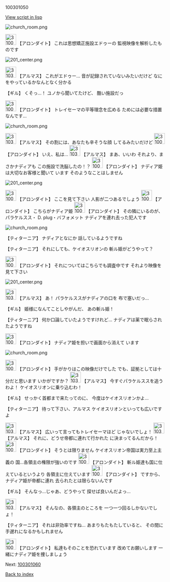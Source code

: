100301050

[View script in lisp](../scripts/100301050.txt)

![church_room.png](../images/backgrounds/church_room.png)

<img src="../images/units/3100711.png" alt="3100711.png" height="34"/>
【アロンダイト】
これは思想矯正施設エドゥーの
監視映像を解析したものです

![201_center.png](../images/backgrounds/201_center.png)

<img src="../images/units/3103811.png" alt="3103811.png" height="34"/>
【アルマス】
これがエドゥー…
音が記録されていないみたいだけど
なにをやっているかなんとなく分かる

【ギル】
くそっ…！
ユノから聞いてたけど、
酷い施設だっ

<img src="../images/units/3100711.png" alt="3100711.png" height="34"/>
【アロンダイト】
トレイセーマの平等理念を広める
ためには必要な措置なんです…

![church_room.png](../images/backgrounds/church_room.png)

<img src="../images/units/3103811.png" alt="3103811.png" height="34"/>
【アルマス】
その割には、あなたも辛そうな顔
してるみたいだけど

<img src="../images/units/3100711.png" alt="3100711.png" height="34"/>
【アロンダイト】
いえ、私は…

<img src="../images/units/3103811.png" alt="3103811.png" height="34"/>
【アルマス】
まあ、いいわ
それより、まさかナディアも
この施設で洗脳したの！？

<img src="../images/units/3100711.png" alt="3100711.png" height="34"/>
【アロンダイト】
ナディア姫は大切なお客様と聞いて
います
そのようなことはしません

![201_center.png](../images/backgrounds/201_center.png)

<img src="../images/units/3100711.png" alt="3100711.png" height="34"/>
【アロンダイト】
ここを見て下さい
人影が二つあるでしょう

<img src="../images/units/3100711.png" alt="3100711.png" height="34"/>
【アロンダイト】
こちらがナディア姫

<img src="../images/units/3100711.png" alt="3100711.png" height="34"/>
【アロンダイト】
その隣にいるのが、パラケルスス・
D. plug・バフォメット
ナディアを連れ去った犯人です

![church_room.png](../images/backgrounds/church_room.png)

【ティターニア】
ナディアとなにか
話しているようですね

【ティターニア】
それにしても、ケイオスリオンの
斬ル姫がどうやって？

<img src="../images/units/3100711.png" alt="3100711.png" height="34"/>
【アロンダイト】
それについてはこちらでも調査中です
それより映像を見て下さい

![201_center.png](../images/backgrounds/201_center.png)

<img src="../images/units/3103811.png" alt="3103811.png" height="34"/>
【アルマス】
あ！
パラケルススがナディアの口を
布で塞いだっ…

【ギル】
姫様になんてことしやがんだ、
あの斬ル姫！

【ティターニア】
何か口論していたようですけれど…
ナディアは薬で眠らされたようですね

<img src="../images/units/3100711.png" alt="3100711.png" height="34"/>
【アロンダイト】
ナディア姫を担いで画面から消えて
います

![church_room.png](../images/backgrounds/church_room.png)

<img src="../images/units/3100711.png" alt="3100711.png" height="34"/>
【アロンダイト】
手がかりはこの映像だけでした
でも、証拠としては十分だと思います
いかがですか？

<img src="../images/units/3103811.png" alt="3103811.png" height="34"/>
【アルマス】
今すぐパラケルススを追うわよ！
ケイオスリオンに乗り込むわ！

【ギル】
せっかく首都まで来たってのに、
今度はケイオスリオンかよ…

【ティターニア】
待って下さい、アルマス
ケイオスリオンといっても広いですよ

<img src="../images/units/3103811.png" alt="3103811.png" height="34"/>
【アルマス】
広いって言ってもトレイセーマほど
じゃないでしょ！

<img src="../images/units/3103811.png" alt="3103811.png" height="34"/>
【アルマス】
それに、どうせ帝都に連れて行かれた
に決まってるんだから！

<img src="../images/units/3100711.png" alt="3100711.png" height="34"/>
【アロンダイト】
そうとは限りません
ケイオスリオン帝国は実力至上主義の
国…各領主の権限が強いのです

<img src="../images/units/3100711.png" alt="3100711.png" height="34"/>
【アロンダイト】
斬ル姫達も国に仕えているというより
各領主に仕えています

<img src="../images/units/3100711.png" alt="3100711.png" height="34"/>
【アロンダイト】
ですから、ナディア姫が帝都に連れ
去られたとは限らないんです

【ギル】
そんなっ…じゃあ、どうやって
探せば良いんだよっ…

<img src="../images/units/3103811.png" alt="3103811.png" height="34"/>
【アルマス】
そんなの、各領主のところを
一つ一つ回るしかないでしょ！

【ティターニア】
それは非効率ですね…
あまりもたもたしていると、
その間に手遅れになるかもしれません

<img src="../images/units/3100711.png" alt="3100711.png" height="34"/>
【アロンダイト】
私達もそのことを恐れています
改めてお願いします
一緒にナディア姫を捜しましょう

Next: [100301060](100301060.md)

[Back to index](index.md)
